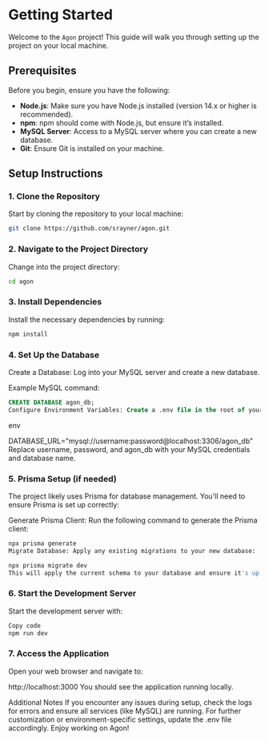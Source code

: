 # Getting Started

Welcome to the `Agon` project! This guide will walk you through setting up the project on your local machine.

## Prerequisites

Before you begin, ensure you have the following:

- **Node.js**: Make sure you have Node.js installed (version 14.x or higher is recommended).
- **npm**: npm should come with Node.js, but ensure it’s installed.
- **MySQL Server**: Access to a MySQL server where you can create a new database.
- **Git**: Ensure Git is installed on your machine.

## Setup Instructions

### 1. Clone the Repository

Start by cloning the repository to your local machine:

```bash
git clone https://github.com/srayner/agon.git
```

### 2. Navigate to the Project Directory

Change into the project directory:

```bash
cd agon
```

### 3. Install Dependencies

Install the necessary dependencies by running:

```bash
npm install
```

### 4. Set Up the Database

Create a Database: Log into your MySQL server and create a new database.

Example MySQL command:

```sql
CREATE DATABASE agon_db;
Configure Environment Variables: Create a .env file in the root of your project directory and add your database connection details. Here's a sample .env file:
```

env

DATABASE_URL="mysql://username:password@localhost:3306/agon_db"
Replace username, password, and agon_db with your MySQL credentials and database name.

### 5. Prisma Setup (if needed)

The project likely uses Prisma for database management. You'll need to ensure Prisma is set up correctly:

Generate Prisma Client: Run the following command to generate the Prisma client:

```bash
npx prisma generate
Migrate Database: Apply any existing migrations to your new database:
```

```bash
npx prisma migrate dev
This will apply the current schema to your database and ensure it's up to date.
```

### 6. Start the Development Server

Start the development server with:

```bash
Copy code
npm run dev
```

### 7. Access the Application

Open your web browser and navigate to:

http://localhost:3000
You should see the application running locally.

Additional Notes
If you encounter any issues during setup, check the logs for errors and ensure all services (like MySQL) are running.
For further customization or environment-specific settings, update the .env file accordingly.
Enjoy working on Agon!
